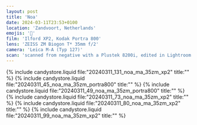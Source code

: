 ```yaml
---
layout: post
title: 'Noa'
date: 2024-03-11T23:53+0100
location: 'Zandvoort, Netherlands'
emojis: '🔞'
film: 'Ilford XP2, Kodak Portra 800'
lens: 'ZEISS ZM Biogon T* 35mm f/2'
camera: 'Leica M-A (Typ 127)'
scan: 'scanned from negative with a Plustek 8200i, edited in Lightroom'
---
```


{% include candystore.liquid file:"20240311_131_noa_ma_35zm_xp2" title:"" %}
{% include candystore.liquid file:"20240311_45_noa_ma_35zm_portra800" title:"" %}
{% include candystore.liquid file:"20240311_49_noa_ma_35zm_portra800" title:"" %}
{% include candystore.liquid file:"20240311_73_noa_ma_35zm_xp2" title:"" %}
{% include candystore.liquid file:"20240311_80_noa_ma_35zm_xp2" title:"" %}
{% include candystore.liquid file:"20240311_99_noa_ma_35zm_xp2" title:"" %}
